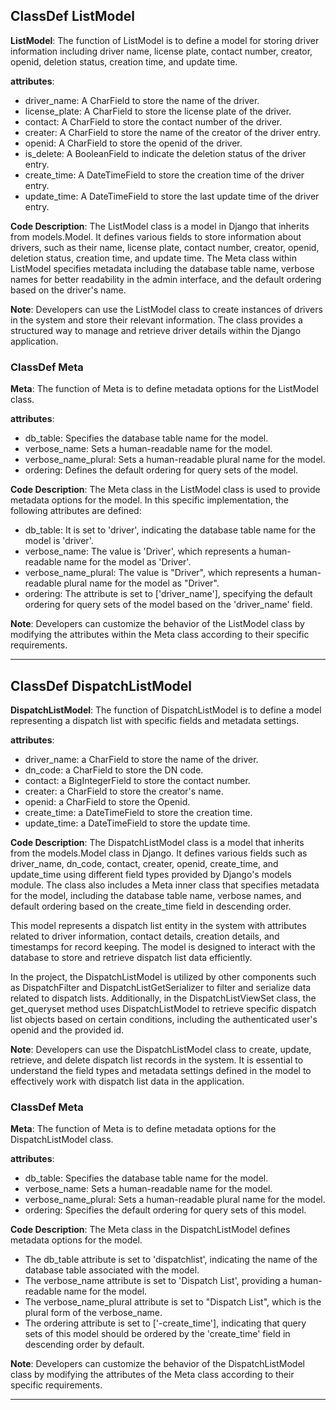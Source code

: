 ## ClassDef ListModel
**ListModel**: The function of ListModel is to define a model for storing driver information including driver name, license plate, contact number, creator, openid, deletion status, creation time, and update time.

**attributes**:
- driver_name: A CharField to store the name of the driver.
- license_plate: A CharField to store the license plate of the driver.
- contact: A CharField to store the contact number of the driver.
- creater: A CharField to store the name of the creator of the driver entry.
- openid: A CharField to store the openid of the driver.
- is_delete: A BooleanField to indicate the deletion status of the driver entry.
- create_time: A DateTimeField to store the creation time of the driver entry.
- update_time: A DateTimeField to store the last update time of the driver entry.

**Code Description**:
The ListModel class is a model in Django that inherits from models.Model. It defines various fields to store information about drivers, such as their name, license plate, contact number, creator, openid, deletion status, creation time, and update time. The Meta class within ListModel specifies metadata including the database table name, verbose names for better readability in the admin interface, and the default ordering based on the driver's name.

**Note**:
Developers can use the ListModel class to create instances of drivers in the system and store their relevant information. The class provides a structured way to manage and retrieve driver details within the Django application.
### ClassDef Meta
**Meta**: The function of Meta is to define metadata options for the ListModel class.

**attributes**:
- db_table: Specifies the database table name for the model.
- verbose_name: Sets a human-readable name for the model.
- verbose_name_plural: Sets a human-readable plural name for the model.
- ordering: Defines the default ordering for query sets of the model.

**Code Description**:
The Meta class in the ListModel class is used to provide metadata options for the model. In this specific implementation, the following attributes are defined:
- db_table: It is set to 'driver', indicating the database table name for the model is 'driver'.
- verbose_name: The value is 'Driver', which represents a human-readable name for the model as 'Driver'.
- verbose_name_plural: The value is "Driver", which represents a human-readable plural name for the model as "Driver".
- ordering: The attribute is set to ['driver_name'], specifying the default ordering for query sets of the model based on the 'driver_name' field.

**Note**:
Developers can customize the behavior of the ListModel class by modifying the attributes within the Meta class according to their specific requirements.
***
## ClassDef DispatchListModel
**DispatchListModel**: The function of DispatchListModel is to define a model representing a dispatch list with specific fields and metadata settings.

**attributes**:
- driver_name: a CharField to store the name of the driver.
- dn_code: a CharField to store the DN code.
- contact: a BigIntegerField to store the contact number.
- creater: a CharField to store the creator's name.
- openid: a CharField to store the Openid.
- create_time: a DateTimeField to store the creation time.
- update_time: a DateTimeField to store the update time.

**Code Description**:
The DispatchListModel class is a model that inherits from the models.Model class in Django. It defines various fields such as driver_name, dn_code, contact, creater, openid, create_time, and update_time using different field types provided by Django's models module. The class also includes a Meta inner class that specifies metadata for the model, including the database table name, verbose names, and default ordering based on the create_time field in descending order.

This model represents a dispatch list entity in the system with attributes related to driver information, contact details, creation details, and timestamps for record keeping. The model is designed to interact with the database to store and retrieve dispatch list data efficiently.

In the project, the DispatchListModel is utilized by other components such as DispatchFilter and DispatchListGetSerializer to filter and serialize data related to dispatch lists. Additionally, in the DispatchListViewSet class, the get_queryset method uses DispatchListModel to retrieve specific dispatch list objects based on certain conditions, including the authenticated user's openid and the provided id.

**Note**:
Developers can use the DispatchListModel class to create, update, retrieve, and delete dispatch list records in the system. It is essential to understand the field types and metadata settings defined in the model to effectively work with dispatch list data in the application.
### ClassDef Meta
**Meta**: The function of Meta is to define metadata options for the DispatchListModel class.

**attributes**: 
- db_table: Specifies the database table name for the model.
- verbose_name: Sets a human-readable name for the model.
- verbose_name_plural: Sets a human-readable plural name for the model.
- ordering: Specifies the default ordering for query sets of this model.

**Code Description**: 
The Meta class in the DispatchListModel defines metadata options for the model. 
- The db_table attribute is set to 'dispatchlist', indicating the name of the database table associated with the model.
- The verbose_name attribute is set to 'Dispatch List', providing a human-readable name for the model.
- The verbose_name_plural attribute is set to "Dispatch List", which is the plural form of the verbose_name.
- The ordering attribute is set to ['-create_time'], indicating that query sets of this model should be ordered by the 'create_time' field in descending order by default.

**Note**: 
Developers can customize the behavior of the DispatchListModel class by modifying the attributes of the Meta class according to their specific requirements.
***
